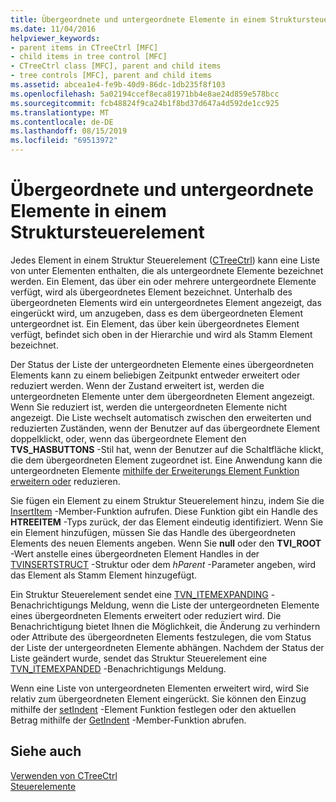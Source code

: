 ```yaml
---
title: Übergeordnete und untergeordnete Elemente in einem Struktursteuerelement
ms.date: 11/04/2016
helpviewer_keywords:
- parent items in CTreeCtrl [MFC]
- child items in tree control [MFC]
- CTreeCtrl class [MFC], parent and child items
- tree controls [MFC], parent and child items
ms.assetid: abcea1e4-fe9b-40d9-86dc-1db235f8f103
ms.openlocfilehash: 5a02194ccef8eca81971bb4e8ae24d859e578bcc
ms.sourcegitcommit: fcb48824f9ca24b1f8bd37d647a4d592de1cc925
ms.translationtype: MT
ms.contentlocale: de-DE
ms.lasthandoff: 08/15/2019
ms.locfileid: "69513972"
---
```

# <a name="tree-control-parent-and-child-items"></a>Übergeordnete und untergeordnete Elemente in einem Struktursteuerelement

Jedes Element in einem Struktur Steuerelement ([CTreeCtrl](../mfc/reference/ctreectrl-class.md)) kann eine Liste von unter Elementen enthalten, die als untergeordnete Elemente bezeichnet werden. Ein Element, das über ein oder mehrere untergeordnete Elemente verfügt, wird als übergeordnetes Element bezeichnet. Unterhalb des übergeordneten Elements wird ein untergeordnetes Element angezeigt, das eingerückt wird, um anzugeben, dass es dem übergeordneten Element untergeordnet ist. Ein Element, das über kein übergeordnetes Element verfügt, befindet sich oben in der Hierarchie und wird als Stamm Element bezeichnet.

Der Status der Liste der untergeordneten Elemente eines übergeordneten Elements kann zu einem beliebigen Zeitpunkt entweder erweitert oder reduziert werden. Wenn der Zustand erweitert ist, werden die untergeordneten Elemente unter dem übergeordneten Element angezeigt. Wenn Sie reduziert ist, werden die untergeordneten Elemente nicht angezeigt. Die Liste wechselt automatisch zwischen den erweiterten und reduzierten Zuständen, wenn der Benutzer auf das übergeordnete Element doppelklickt, oder, wenn das übergeordnete Element den **TVS_HASBUTTONS** -Stil hat, wenn der Benutzer auf die Schaltfläche klickt, die dem übergeordneten Element zugeordnet ist. Eine Anwendung kann die untergeordneten Elemente [mithilfe der Erweiterungs Element Funktion erweitern oder](../mfc/reference/ctreectrl-class.md#expand) reduzieren.

Sie fügen ein Element zu einem Struktur Steuerelement hinzu, indem Sie die [InsertItem](../mfc/reference/ctreectrl-class.md#insertitem) -Member-Funktion aufrufen. Diese Funktion gibt ein Handle des **HTREEITEM** -Typs zurück, der das Element eindeutig identifiziert. Wenn Sie ein Element hinzufügen, müssen Sie das Handle des übergeordneten Elements des neuen Elements angeben. Wenn Sie **null** oder den **TVI_ROOT** -Wert anstelle eines übergeordneten Element Handles in der [TVINSERTSTRUCT](/windows/win32/api/commctrl/ns-commctrl-tvinsertstructw) -Struktur oder dem *hParent* -Parameter angeben, wird das Element als Stamm Element hinzugefügt.

Ein Struktur Steuerelement sendet eine [TVN_ITEMEXPANDING](/windows/win32/Controls/tvn-itemexpanding) -Benachrichtigungs Meldung, wenn die Liste der untergeordneten Elemente eines übergeordneten Elements erweitert oder reduziert wird. Die Benachrichtigung bietet Ihnen die Möglichkeit, die Änderung zu verhindern oder Attribute des übergeordneten Elements festzulegen, die vom Status der Liste der untergeordneten Elemente abhängen. Nachdem der Status der Liste geändert wurde, sendet das Struktur Steuerelement eine [TVN_ITEMEXPANDED](/windows/win32/Controls/tvn-itemexpanded) -Benachrichtigungs Meldung.

Wenn eine Liste von untergeordneten Elementen erweitert wird, wird Sie relativ zum übergeordneten Element eingerückt. Sie können den Einzug mithilfe der [setIndent](../mfc/reference/ctreectrl-class.md#setindent) -Element Funktion festlegen oder den aktuellen Betrag mithilfe der [GetIndent](../mfc/reference/ctreectrl-class.md#getindent) -Member-Funktion abrufen.

## <a name="see-also"></a>Siehe auch

[Verwenden von CTreeCtrl](../mfc/using-ctreectrl.md)<br/>
[Steuerelemente](../mfc/controls-mfc.md)
